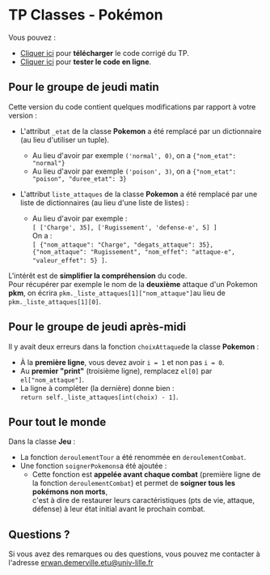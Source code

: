 # TP Classes - Pokémon

Vous pouvez :

* [Cliquer ici](TP_Pokemon.zip) pour **télécharger** le code corrigé du TP.
* [Cliquer ici](https://replit.com/@erwandemerville/TP-Classes-Pokemon) pour **tester le code en ligne**.

## Pour le groupe de jeudi matin
Cette version du code contient quelques modifications par rapport à votre version :
* L'attribut `_etat` de la classe **Pokemon** a été remplacé par un dictionnaire (au lieu d'utiliser un tuple).
    * Au lieu d'avoir par exemple `('normal', 0)`, on a `{"nom_etat": "normal"}`
    * Au lieu d'avoir par exemple `('poison', 3)`, on a `{"nom_etat": "poison", "duree_etat": 3}`

* L'attribut `liste_attaques` de la classe **Pokemon** a été remplacé par une liste de dictionnaires (au lieu d'une liste de listes) :
    * Au lieu d'avoir par exemple :<br />
    `[ ['Charge', 35], ['Rugissement', 'defense-e', 5] ]`<br />
    On a : <br />
    `[ {"nom_attaque": "Charge", "degats_attaque": 35}, {"nom_attaque": "Rugissement", "nom_effet": "attaque-e", "valeur_effet": 5} ]`.

L'intérêt est de **simplifier la compréhension** du code.<br />
Pour récupérer par exemple le nom de la **deuxième** attaque d'un Pokemon **pkm**, on écrira `pkm._liste_attaques[1]["nom_attaque"]`au lieu de `pkm._liste_attaques[1][0]`.

## Pour le groupe de jeudi après-midi

Il y avait deux erreurs dans la fonction `choixAttaque`de la classe **Pokemon** :
* À la **première ligne**, vous devez avoir `i = 1` et non pas `i = 0`.
* Au **premier "print"** (troisième ligne), remplacez `el[0]` par `el["nom_attaque"]`.
* La ligne à compléter (la dernière) donne bien : <br />
`return self._liste_attaques[int(choix) - 1]`.


## Pour tout le monde

Dans la classe **Jeu** :
* La fonction `deroulementTour` a été renommée en `deroulementCombat`.
* Une fonction `soignerPokemons`a été ajoutée :
    * Cette fonction est **appelée avant chaque combat** (première ligne de la fonction `deroulementCombat`) et permet de **soigner tous les pokémons non morts**,<br />
    c'est à dire de restaurer leurs caractéristiques (pts de vie, attaque, défense) à leur état initial avant le prochain combat.

## Questions ?

Si vous avez des remarques ou des questions, vous pouvez me contacter à l'adresse <erwan.demerville.etu@univ-lille.fr>
